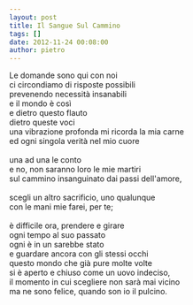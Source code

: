 ```yaml
---
layout: post
title: Il Sangue Sul Cammino
tags: []
date: 2012-11-24 00:08:00
author: pietro
---
```

Le domande sono qui con noi<br/>ci circondiamo di risposte possibili<br/>prevenendo necessità insanabili<br/>e il mondo è così<br/>e dietro questo flauto<br/>dietro queste voci<br/>una vibrazione profonda mi ricorda la mia carne<br/>ed ogni singola verità nel mio cuore<br/><br/>una ad una le conto<br/>e no, non saranno loro le mie martiri<br/>sul cammino insanguinato dai passi dell'amore,<br/><br/>scegli un altro sacrificio, uno qualunque<br/>con le mani mie farei, per te;<br/><br/>è difficile ora, prendere e girare<br/>ogni tempo al suo passato<br/>ogni è in un sarebbe stato<br/>e guardare ancora con gli stessi occhi<br/>questo mondo che già pure molte volte<br/>si è aperto e chiuso come un uovo indeciso,<br/>il momento in cui scegliere non sarà mai vicino<br/>ma ne sono felice, quando son io il pulcino.
